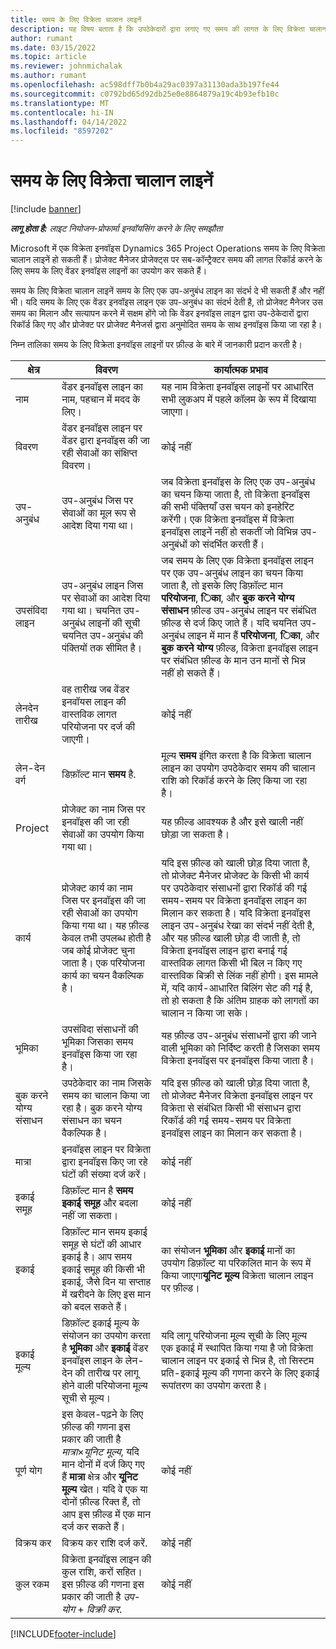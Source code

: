 ```yaml
---
title: समय के लिए विक्रेता चालान लाइनें
description: यह विषय बताता है कि उपठेकेदारों द्वारा लगाए गए समय की लागत के लिए विक्रेता चालान लाइनों को कैसे रिकॉर्ड किया जाए।
author: rumant
ms.date: 03/15/2022
ms.topic: article
ms.reviewer: johnmichalak
ms.author: rumant
ms.openlocfilehash: ac598dff7b0b4a29ac0397a31130ada3b197fe44
ms.sourcegitcommit: c0792bd65d92db25e0e8864879a19c4b93efb10c
ms.translationtype: MT
ms.contentlocale: hi-IN
ms.lasthandoff: 04/14/2022
ms.locfileid: "8597202"
---
```

# <a name="vendor-invoice-lines-for-time"></a>समय के लिए विक्रेता चालान लाइनें

[!include [banner](../../includes/dataverse-preview.md)]

_**लागू होता है:** लाइट नियोजन-प्रोफार्मा इनवॉयसिंग करने के लिए समझौता_

Microsoft में एक विक्रेता इनवॉइस Dynamics 365 Project Operations समय के लिए विक्रेता चालान लाइनें हो सकती हैं। प्रोजेक्ट मैनेजर प्रोजेक्ट्स पर सब-कॉन्ट्रैक्टर समय की लागत रिकॉर्ड करने के लिए समय के लिए वेंडर इनवॉइस लाइनों का उपयोग कर सकते हैं।

समय के लिए विक्रेता चालान लाइनें समय के लिए एक उप-अनुबंध लाइन का संदर्भ दे भी सकती हैं और नहीं भी। यदि समय के लिए एक वेंडर इनवॉइस लाइन एक उप-अनुबंध का संदर्भ देती है, तो प्रोजेक्ट मैनेजर उस समय का मिलान और सत्यापन करने में सक्षम होंगे जो कि वेंडर इनवॉइस लाइन द्वारा उप-ठेकेदारों द्वारा रिकॉर्ड किए गए और प्रोजेक्ट पर प्रोजेक्ट मैनेजर्स द्वारा अनुमोदित समय के साथ इनवॉइस किया जा रहा है।

निम्न तालिका समय के लिए विक्रेता इनवॉइस लाइनों पर फ़ील्ड के बारे में जानकारी प्रदान करती है।

| क्षेत्र | विवरण | कार्यात्मक प्रभाव |
| --- | --- | --- |
| नाम | वेंडर इनवॉइस लाइन का नाम, पहचान में मदद के लिए। | यह नाम विक्रेता इनवॉइस लाइनों पर आधारित सभी लुकअप में पहले कॉलम के रूप में दिखाया जाएगा। |
| विवरण | वेंडर इनवॉइस लाइन पर वेंडर द्वारा इनवॉइस की जा रही सेवाओं का संक्षिप्त विवरण। | कोई नहीं |
| उप-अनुबंध | उप-अनुबंध जिस पर सेवाओं का मूल रूप से आदेश दिया गया था। | जब विक्रेता इनवॉइस के लिए एक उप-अनुबंध का चयन किया जाता है, तो विक्रेता इनवॉइस की सभी पंक्तियाँ उस चयन को इनहेरिट करेंगी। एक विक्रेता इनवॉइस में विक्रेता इनवॉइस लाइनें नहीं हो सकतीं जो विभिन्न उप-अनुबंधों को संदर्भित करती हैं। |
| उपसंविदा लाइन | उप-अनुबंध लाइन जिस पर सेवाओं का आदेश दिया गया था। चयनित उप-अनुबंध लाइनों की सूची चयनित उप-अनुबंध की पंक्तियों तक सीमित है। | जब समय के लिए एक विक्रेता इनवॉइस लाइन पर एक उप-अनुबंध लाइन का चयन किया जाता है, तो इसके लिए डिफ़ॉल्ट मान **परियोजना**, **िका**, और **बुक करने योग्य संसाधन** फ़ील्ड उप-अनुबंध लाइन पर संबंधित फ़ील्ड से दर्ज किए जाते हैं। यदि चयनित उप-अनुबंध लाइन में मान हैं **परियोजना**, **िका**, और **बुक करने योग्य** फ़ील्ड, विक्रेता इनवॉइस लाइन पर संबंधित फ़ील्ड के मान उन मानों से भिन्न नहीं हो सकते हैं। |
| लेनदेन तारीख | वह तारीख जब वेंडर इनवॉयस लाइन की वास्तविक लागत परियोजना पर दर्ज की जाएगी। | कोई नहीं |
| लेन-देन वर्ग | डिफ़ॉल्ट मान **समय** है. | मूल्य **समय** इंगित करता है कि विक्रेता चालान लाइन का उपयोग उपठेकेदार समय की चालान राशि को रिकॉर्ड करने के लिए किया जा रहा है। |
| Project | प्रोजेक्ट का नाम जिस पर इनवॉइस की जा रही सेवाओं का उपयोग किया गया था। | यह फ़ील्ड आवश्यक है और इसे खाली नहीं छोड़ा जा सकता है। |
| कार्य | प्रोजेक्ट कार्य का नाम जिस पर इनवॉइस की जा रही सेवाओं का उपयोग किया गया था। यह फ़ील्ड केवल तभी उपलब्ध होती है जब कोई प्रोजेक्ट चुना जाता है। एक परियोजना कार्य का चयन वैकल्पिक है। | यदि इस फ़ील्ड को खाली छोड़ दिया जाता है, तो प्रोजेक्ट मैनेजर प्रोजेक्ट के किसी भी कार्य पर उपठेकेदार संसाधनों द्वारा रिकॉर्ड की गई समय-समय पर विक्रेता इनवॉइस लाइन का मिलान कर सकता है। यदि विक्रेता इनवॉइस लाइन उप-अनुबंध रेखा का संदर्भ नहीं देती है, और यह फ़ील्ड खाली छोड़ दी जाती है, तो विक्रेता इनवॉइस लाइन द्वारा बनाई गई वास्तविक लागत किसी भी बिल न किए गए वास्तविक बिक्री से लिंक नहीं होगी। इस मामले में, यदि कार्य-आधारित बिलिंग सेट की गई है, तो हो सकता है कि अंतिम ग्राहक को लागतों का चालान न किया जा सके। |
| भूमिका | उपसंविदा संसाधनों की भूमिका जिसका समय इनवॉइस किया जा रहा है। | यह फ़ील्ड उप-अनुबंध संसाधनों द्वारा की जाने वाली भूमिका को निर्दिष्ट करती है जिसका समय विक्रेता इनवॉइस पर इनवॉइस किया जाता है। |
| बुक करने योग्य संसाधन | उपठेकेदार का नाम जिसके समय का चालान किया जा रहा है। बुक करने योग्य संसाधन का चयन वैकल्पिक है। | यदि इस फ़ील्ड को खाली छोड़ दिया जाता है, तो प्रोजेक्ट मैनेजर विक्रेता इनवॉइस लाइन पर विक्रेता से संबंधित किसी भी संसाधन द्वारा रिकॉर्ड की गई समय-समय पर विक्रेता इनवॉइस लाइन का मिलान कर सकता है। |
| मात्रा | इनवॉइस लाइन पर विक्रेता द्वारा इनवॉइस किए जा रहे घंटों की संख्या दर्ज करें। |कोई नहीं |
| इकाई समूह | डिफ़ॉल्ट मान है **समय इकाई समूह** और बदला नहीं जा सकता। | कोई नहीं |
| इकाई | डिफ़ॉल्ट मान समय इकाई समूह से घंटों की आधार इकाई है। आप समय इकाई समूह की किसी भी इकाई, जैसे दिन या सप्ताह में खरीदने के लिए इस मान को बदल सकते हैं। | का संयोजन **भूमिका** और **इकाई** मानों का उपयोग डिफ़ॉल्ट या परिकलित मान के रूप में किया जाएगा**यूनिट मूल्य** विक्रेता चालान लाइन पर फ़ील्ड। |
| इकाई मूल्य | डिफ़ॉल्ट इकाई मूल्य के संयोजन का उपयोग करता है **भूमिका** और **इकाई** वेंडर इनवॉइस लाइन के लेन-देन की तारीख पर लागू होने वाली परियोजना मूल्य सूची से मूल्य। | यदि लागू परियोजना मूल्य सूची के लिए मूल्य एक इकाई में स्थापित किया गया है जो विक्रेता चालान लाइन पर इकाई से भिन्न है, तो सिस्टम प्रति-इकाई मूल्य की गणना करने के लिए इकाई रूपांतरण का उपयोग करता है। |
| पूर्ण योग | इस केवल-पढ़ने के लिए फ़ील्ड की गणना इस प्रकार की जाती है *मात्रा*&times;*यूनिट मूल्य*, यदि मान दोनों में दर्ज किए गए हैं **मात्रा** क्षेत्र और **यूनिट मूल्य** खेत। यदि वे एक या दोनों फ़ील्ड रिक्त हैं, तो आप इस फ़ील्ड में एक मान दर्ज कर सकते हैं। | कोई नहीं |
| विक्रय कर | विक्रय कर राशि दर्ज करें. | कोई नहीं |
| कुल रकम | विक्रेता इनवॉइस लाइन की कुल राशि, करों सहित। इस फ़ील्ड की गणना इस प्रकार की जाती है *उप-योग* + *विक्री कर*. | कोई नहीं |

[!INCLUDE[footer-include](../../includes/footer-banner.md)]
